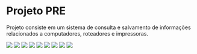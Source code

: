 <h1>Projeto PRE</h1>
<p>Projeto consiste em um sistema de consulta e salvamento de informações relacionados a computadores, roteadores e impressoras.</p>

<img src='https://i.imgur.com/wjOkCdY.png'>
<img src='https://i.imgur.com/coLOLfR.png'>
<img src='https://i.imgur.com/lFL7AhX.png'>
<img src='https://i.imgur.com/WtfGyOA.png'>
<img src='https://i.imgur.com/Ky5HNlv.png'>
<img src='https://i.imgur.com/ixamULw.png'>
<img src='https://i.imgur.com/izwJ2j0.png'>
<img src='https://i.imgur.com/oRDc7BS.png'>
<img src='https://i.imgur.com/5TzKvVx.png'>

